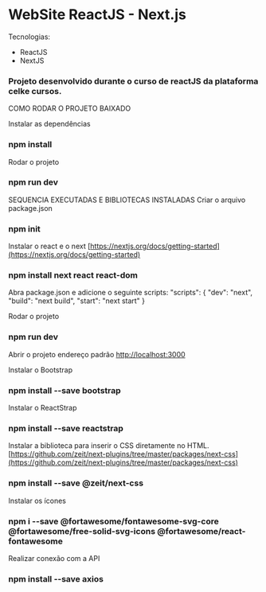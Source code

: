 # WebSite ReactJS - Next.js

Tecnologias:

 - ReactJS
 - NextJS

### Projeto desenvolvido durante o curso de reactJS da plataforma celke cursos.

COMO RODAR O PROJETO BAIXADO

Instalar as dependências
### npm install

Rodar o projeto
### npm run dev


SEQUENCIA EXECUTADAS E BIBLIOTECAS INSTALADAS
Criar o arquivo package.json
### npm init

Instalar o react e o next [https://nextjs.org/docs/getting-started](https://nextjs.org/docs/getting-started) 
### npm install next react react-dom

Abra package.json e adicione o seguinte scripts:
"scripts": {
  "dev": "next",
  "build": "next build",
  "start": "next start"
}

Rodar o projeto
### npm run dev

Abrir o projeto endereço padrão
[http://localhost:3000](http://localhost:3000) 

Instalar o Bootstrap
### npm install --save bootstrap

Instalar o ReactStrap
### npm install --save reactstrap

Instalar a biblioteca para inserir o CSS diretamente no HTML. [https://github.com/zeit/next-plugins/tree/master/packages/next-css](https://github.com/zeit/next-plugins/tree/master/packages/next-css) 
### npm install --save @zeit/next-css

Instalar os ícones
### npm i --save @fortawesome/fontawesome-svg-core  @fortawesome/free-solid-svg-icons @fortawesome/react-fontawesome

Realizar conexão com a API
### npm install --save axios


